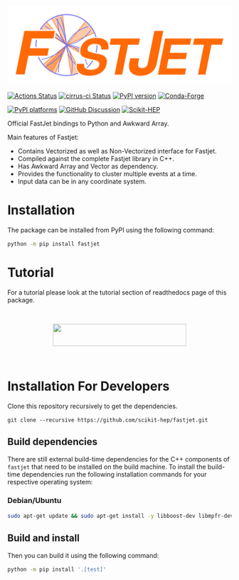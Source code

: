 <img src="https://raw.githubusercontent.com/scikit-hep/fastjet/main/docs/logo.svg">

[![Actions Status][actions-badge]][actions-link]
[![cirrus-ci Status][cirrus-ci-badge]][cirrus-ci-link]
[![PyPI version][pypi-version]][pypi-link]
[![Conda-Forge][conda-badge]][conda-link]

[![PyPI platforms][pypi-platforms]][pypi-link]
[![GitHub Discussion][github-discussions-badge]][github-discussions-link]
[![Scikit-HEP][sk-badge]](https://scikit-hep.org/)



[actions-badge]:            https://github.com/scikit-hep/fastjet/workflows/CI/badge.svg
[actions-link]:             https://github.com/scikit-hep/fastjet/actions
[cirrus-ci-badge]:          https://api.cirrus-ci.com/github/scikit-hep/fastjet.svg?branch=main
[cirrus-ci-link]:           https://cirrus-ci.com/github/scikit-hep/fastjet
[conda-badge]:              https://img.shields.io/conda/vn/conda-forge/fastjet
[conda-link]:               https://github.com/conda-forge/fastjet-feedstock
[github-discussions-badge]: https://img.shields.io/static/v1?label=Discussions&message=Ask&color=blue&logo=github
[github-discussions-link]:  https://github.com/scikit-hep/fastjet/discussions
[pypi-link]:                https://pypi.org/project/fastjet/
[pypi-platforms]:           https://img.shields.io/pypi/pyversions/fastjet
[pypi-version]:             https://badge.fury.io/py/fastjet.svg
[rtd-badge]:                https://readthedocs.org/projects/fastjet/badge/?version=latest
[rtd-link]:                 https://fastjet.readthedocs.io/en/latest/?badge=latest
[sk-badge]:                 https://scikit-hep.org/assets/images/Scikit--HEP-Project-blue.svg

Official FastJet bindings to Python and Awkward Array.

Main features of Fastjet:
  * Contains Vectorized as well as Non-Vectorized interface for Fastjet.
  * Compiled against the complete Fastjet library in C++.
  * Has Awkward Array and Vector as dependency.
  * Provides the functionality to cluster multiple events at a time.
  * Input data can be in any coordinate system.

# Installation
The package can be installed from PyPI using the following command:
``` bash
python -m pip install fastjet
```
# Tutorial

For a tutorial please look at the tutorial section of readthedocs page of this package.

<br>
<p align = "center">
<a href = "https://fastjet.readthedocs.io">
<img src = "https://img.shields.io/badge/read-documentation-blue" width="300" height="50">
</a>
</p>
<br>

# Installation For Developers
Clone this repository recursively to get the dependencies.

```
git clone --recursive https://github.com/scikit-hep/fastjet.git
```

## Build dependencies

There are still external build-time dependencies for the C++ components of `fastjet` that need to be installed on the build machine.
To install the build-time dependencies run the following installation commands for your respective operating system:

### Debian/Ubuntu

``` bash
sudo apt-get update && sudo apt-get install -y libboost-dev libmpfr-dev libgmp-dev swig autoconf libtool
```

## Build and install

Then you can build it using the following command:
``` bash
python -m pip install '.[test]'
```
